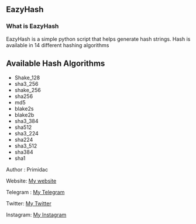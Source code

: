 ## EazyHash

### What is EazyHash
EazyHash is a simple python script that helps generate hash strings. Hash is available in 14 different hashing algorithms

## Available Hash Algorithms
* Shake_128
* sha3_256
* shake_256
* sha256
* md5
* blake2s
* blake2b
* sha3_384
* sha512
* sha3_224
* sha224
* sha3_512
* sha384
* sha1

Author : Primidac

Website: [My website](https://primidac.tech)

Telegram : [My Telegram](https://t.me/primidac)

Twitter: [My Twitter](https://twitter.com/primidac)

Instagram: [My Instagram](https://instagram.com/primdaccodes)



